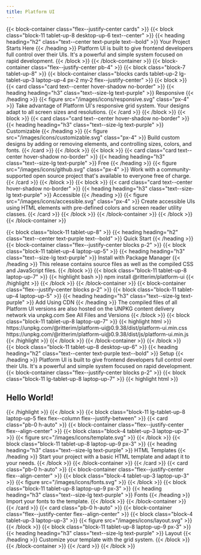 ```yaml
---
title: Platform UI
---
```


{{< block-container class="flex--justify-center cards" >}}
{{< block class="block-11 tablet-up-8 desktop-up-6 text--center" >}}
{{< heading heading="h2" class="text--center text-purple text--bold" >}}
Your Project Starts Here
{{< /heading >}}
Platform UI is built to give frontend developers full control over their UIs. It's a powerful and simple system focused on rapid development.
{{< /block >}}
{{< /block-container >}}
{{< block-container class="flex--justify-center pb-4" >}}
{{< block class="block-7 tablet-up-8" >}}
{{< block-container class="blocks cards tablet-up-2 lg-tablet-up-3 laptop-up-4 px-2 my-2 flex--justify-center" >}}
{{< block >}}
{{< card class="card text--center hover-shadow no-border" >}}
{{< heading heading="h3" class="text--size-lg text-purple" >}}
Responsive
{{< /heading >}}
{{< figure src="/images/icons/responsive.svg" class="px-4" >}}
Take advantage of Platform UI's responsive grid system. Your designs adapt to all screen sizes and resolutions.
{{< /card >}}
{{< /block >}}
{{< block >}}
{{< card class="card text--center hover-shadow no-border" >}}
{{< heading heading="h3" class="text--size-lg text-purple" >}}
Customizable
{{< /heading >}}
{{< figure src="/images/icons/customizable.svg" class="px-4" >}}
Build custom designs by adding or removing elements, and controlling sizes, colors, and fonts.
{{< /card >}}
{{< /block >}}
{{< block >}}
{{< card class="card text--center hover-shadow no-border" >}}
{{< heading heading="h3" class="text--size-lg text-purple" >}}
Free
{{< /heading >}}
{{< figure src="/images/icons/github.svg" class="px-4" >}}
Work with a community-supported open source project that's available to everyone free of charge.
{{< /card >}}
{{< /block >}}
{{< block >}}
{{< card class="card text--center hover-shadow no-border" >}}
{{< heading heading="h3" class="text--size-lg text-purple" >}}
Accessible
{{< /heading >}}
{{< figure src="/images/icons/accessible.svg" class="px-4" >}}
Create accessible UIs using HTML elements with pre-defined colors and screen reader utility classes.
{{< /card >}}
{{< /block >}}
{{< /block-container >}}
{{< /block >}}
{{< /block-container >}}
<section class="block-container flex--justify-center background--lighter py-4">
{{< block class="block-11 tablet-up-8" >}}
{{< heading heading="h2" class="text--center text-purple text--bold" >}}
Quick Start
{{< /heading >}}
{{< block-container class="flex--justify-center blocks p-2" >}}
{{< block class="block-11 tablet-up-4 laptop-up-5" >}}
{{< heading heading="h3" class="text--size-lg text-purple" >}}
Install with Package Manager
{{< /heading >}}
This release contains source files as well as the compiled CSS and JavaScript files.
{{< /block >}}
{{< block class="block-11 tablet-up-8 laptop-up-7" >}}
{{< highlight bash >}}
npm install @ritterim/platform-ui
{{< /highlight >}}
{{< /block >}}
{{< /block-container >}}
{{< block-container class="flex--justify-center blocks p-2" >}}
{{< block class="block-11 tablet-up-4 laptop-up-5" >}}
{{< heading heading="h3" class="text--size-lg text-purple" >}}
Add Using CDN
{{< /heading >}}
The compiled files of all Platform UI versions are also hosted on the UNPKG content delivery network via unpkg.com
See All Files and Versions
{{< /block >}}
{{< block class="block-11 tablet-up-8 laptop-up-7" >}}
{{< highlight html >}}
<!-- Compressed CSS -->
https://unpkg.com/@ritterim/platform-ui@0.9.38/dist/platform-ui.min.css
<!-- Compressed JS -->
https://unpkg.com/@ritterim/platform-ui@0.9.38/dist/js/platform-ui.min.js
{{< /highlight >}}
{{< /block >}}
{{< /block-container >}}
{{< /block >}}
</section>
<section class="block-container flex--justify-center py-4">
{{< block class="block-11 tablet-up-8 desktop-up-6" >}}
{{< heading heading="h2" class="text--center text-purple text--bold" >}}
Setup
{{< /heading >}}
Platform UI is built to give frontend developers full control over their UIs. It's a powerful and simple system focused on rapid development.
{{< block-container class="flex--justify-center blocks p-2" >}}
{{< block class="block-11 lg-tablet-up-8 laptop-up-7" >}}
{{< highlight html >}}
<!doctype html>
<html lang="en">
  <head>
    <title>Platform UI</title>
    <meta charset="utf-8">
    <meta http-equiv="X-UA-Compatible" content="IE=edge">
    <meta name="viewport" content="width=device-width, initial-scale=1, shrink-to-fit=no">
    <!-- Import your fonts here -->
    <link href="https://fonts.googleapis.com/css?family=Nunito+Sans|Roboto|Inconsolata&display=swap" rel="stylesheet">
    <link rel="stylesheet" href="/css/platform-ui.min.css" />
  </head>
  <body>
    <h1>Hello World!</h1>
    <script src="/js/platform-ui.min.js"></script>
  </body>
</html>
{{< /highlight >}}
{{< /block >}}
{{< block class="block-11 lg-tablet-up-8 laptop-up-5 flex flex--column flex--justify-between" >}}
{{< card class="pb-0 h-auto" >}}
{{< block-container class="flex--justify-center flex--align-center" >}}
{{< block class="block-4 tablet-up-3 laptop-up-3" >}}
{{< figure src="/images/icons/template.svg" >}}
{{< /block >}}
{{< block class="block-11 tablet-up-8 laptop-up-9 px-3" >}}
{{< heading heading="h3" class="text--size-lg text-purple" >}}
HTML Templates
{{< /heading >}}
Start your project with a basic HTML template and adapt it to your needs.
{{< /block >}}
{{< /block-container >}}
{{< /card >}}
{{< card class="pb-0 h-auto" >}}
{{< block-container class="flex--justify-center flex--align-center" >}}
{{< block class="block-4 tablet-up-3 laptop-up-3" >}}
{{< figure src="/images/icons/fonts.svg" >}}
{{< /block >}}
{{< block class="block-11 tablet-up-8 laptop-up-9 px-3" >}}
{{< heading heading="h3" class="text--size-lg text-purple" >}}
Fonts
{{< /heading >}}
Import your fonts to the template.
{{< /block >}}
{{< /block-container >}}
{{< /card >}}
{{< card class="pb-0 h-auto" >}}
{{< block-container class="flex--justify-center flex--align-center" >}}
{{< block class="block-4 tablet-up-3 laptop-up-3" >}}
{{< figure src="/images/icons/layout.svg" >}}
{{< /block >}}
{{< block class="block-11 tablet-up-8 laptop-up-9 px-3" >}}
{{< heading heading="h3" class="text--size-lg text-purple" >}}
Layout
{{< /heading >}}
Customize your template with the grid system.
{{< /block >}}
{{< /block-container >}}
{{< /card >}}
{{< /block >}}
</section>